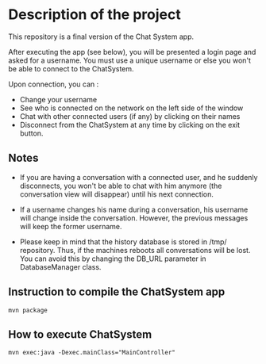 # Description of the project
This repository is a final version of the Chat System app. 

After executing the app (see below), you will be presented a login page and asked for a username.
You must use a unique username or else you won't be able to connect to the ChatSystem.

Upon connection, you can :
* Change your username
* See who is connected on the network on the left side of the window
* Chat with other connected users (if any) by clicking on their names
* Disconnect from the ChatSystem at any time by clicking on the exit button.


## Notes
* If you are having a conversation with a connected user, and he suddenly disconnects,
you won't be able to chat with him anymore (the conversation view will disappear) until his next connection. 


* If a username changes his name during a conversation, his username will change inside the conversation.
However, the previous messages will keep the former username.


* Please keep in mind that the history database is stored in /tmp/ repository. Thus, if 
the machines reboots all conversations will be lost. You can avoid this by changing the DB_URL parameter
in DatabaseManager class.


## Instruction to compile the ChatSystem app
    mvn package

## How to execute ChatSystem
    mvn exec:java -Dexec.mainClass="MainController" 


